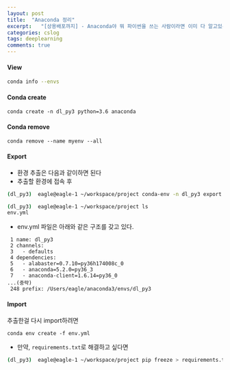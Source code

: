 ```yaml
---
layout: post
title:  "Anaconda 정리"
excerpt:   "[상용배포까지] - Anaconda야 뭐 파이썬을 쓰는 사람이라면 이미 다 알고있는 필수템이지만, 실제로 아나콘다 환영을 배포를 위해 써본적은 없어서 이 기회에 한 번 정리해보고자 한다."
categories: cslog
tags: deeplearning
comments: true
---
```




#### View
```bash
conda info --envs
```

#### Conda create
```
conda create -n dl_py3 python=3.6 anaconda
```

#### Conda remove
```
conda remove --name myenv --all
```

#### Export
- 환경 추출은 다음과 같이하면 된다
- 추출할 환경에 접속 후

```bash
(dl_py3)  eagle@eagle-1 ~/workspace/project conda-env -n dl_py3 export -f env.yml

(dl_py3)  eagle@eagle-1 ~/workspace/project ls
env.yml
```

- env.yml 파일은 아래와 같은 구조를 갖고 있다.

```
 1 name: dl_py3
 2 channels:
 3   - defaults
 4 dependencies:
 5   - alabaster=0.7.10=py36h174008c_0
 6   - anaconda=5.2.0=py36_3
 7   - anaconda-client=1.6.14=py36_0
...(중략)
 248 prefix: /Users/eagle/anaconda3/envs/dl_py3
```

#### Import
추출한걸 다시 import하려면

```
conda env create -f env.yml
```

- 만약, ```requirements.txt```로 해결하고 싶다면

```bash
(dl_py3)  eagle@eagle-1 ~/workspace/project pip freeze > requirements.txt
```
